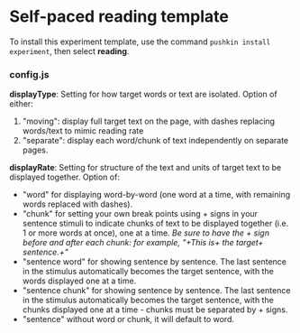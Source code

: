 # Self-paced reading template

To install this experiment template, use the command `pushkin install experiment`, then select **reading**.

### config.js

**displayType**: Setting for how target words or text are isolated. Option of either:

1. "moving": display full target text on the page, with dashes replacing words/text to mimic reading rate
2. "separate": display each word/chunk of text independently on separate pages.

**displayRate**: Setting for structure of the text and units of target text to be displayed together. Option of:

* "word" for displaying word-by-word \(one word at a time, with remaining words replaced with dashes\).
* "chunk" for setting your own break points using + signs in your sentence stimuli to indicate chunks of text to be displayed together \(i.e. 1 or more words at once\), one at a time. _Be sure to have the + sign before and after each chunk: for example, "+This is+ the target+ sentence.+"_
* "sentence word" for showing sentence by sentence. The last sentence in the stimulus automatically becomes the target sentence, with the words displayed one at a time.
* "sentence chunk" for showing sentence by sentence. The last sentence in the stimulus automatically becomes the target sentence, with the chunks displayed one at a time - chunks must be separated by + signs.
* "sentence" without word or chunk, it will default to word.

